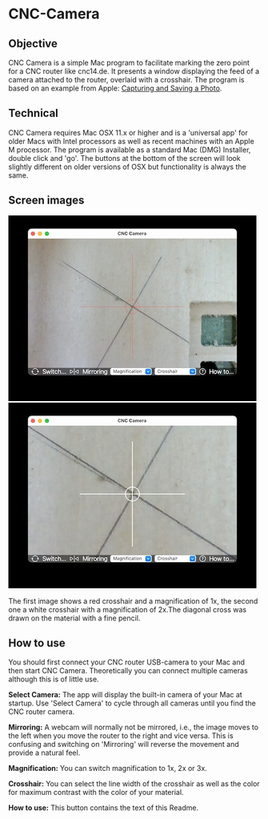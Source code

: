 # CNC-Camera
## Objective
CNC Camera is a simple Mac program to facilitate marking the zero point for a CNC router like cnc14.de. It presents a window displaying the feed of a camera attached to the router, overlaid with a crosshair. The program is based on an example from Apple: [Capturing and Saving a Photo](https://developer.apple.com/tutorials/sample-apps/capturingphotos-captureandsave).
## Technical
CNC Camera requires Mac OSX 11.x or higher and is a 'universal app' for older Macs with Intel processors as well as recent machines with an Apple M processor. The program is available as a standard Mac (DMG) Installer, double click and 'go'. The buttons at the bottom of the screen will look slightly different on older versions of OSX but functionality is always the same.
## Screen images
![Red Crosshair](images/red_crosshair.jpg) ![White Crosshair](images/white_crosshair.jpg)

The first image shows a red crosshair and a magnification of 1x, the second one a white crosshair with a magnification of 2x.The diagonal cross was drawn on the material with a fine pencil.
## How to use
You should first connect your CNC router USB-camera to your Mac and then start CNC Camera. Theoretically you can connect multiple cameras although this is of little use.

**Select Camera:** The app will display the built-in camera of your Mac at startup. Use 'Select Camera' to cycle through all cameras until you find the CNC router camera.

**Mirroring:** A webcam will normally not be mirrored, i.e., the image moves to the left when you move the router to the right and vice versa. This is confusing and switching on 'Mirroring' will reverse the movement and provide a natural feel.

**Magnification:** You can switch magnification to 1x, 2x or 3x.

**Crosshair:** You can select the line width of the crosshair as well as the color for maximum contrast with the color of your material.

**How to use:** This button contains the text of this Readme.
